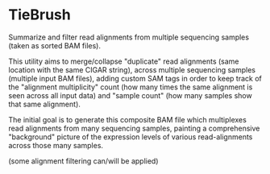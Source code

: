 # TieBrush
Summarize and filter read alignments from multiple sequencing samples (taken as sorted BAM files).

This utility aims to merge/collapse "duplicate" read alignments (same location with the same CIGAR string), across multiple sequencing samples (multiple input BAM files), adding custom SAM tags in order to keep track of the "alignment multiplicity" count (how many times the same alignment is seen across all input data) and "sample count" (how many samples show that same alignment).

The initial goal is to generate this composite BAM file which multiplexes read alignments from many sequencing samples, painting a comprehensive "background" picture of the expression levels of various read-alignments across those many samples.

(some alignment filtering can/will be applied)

